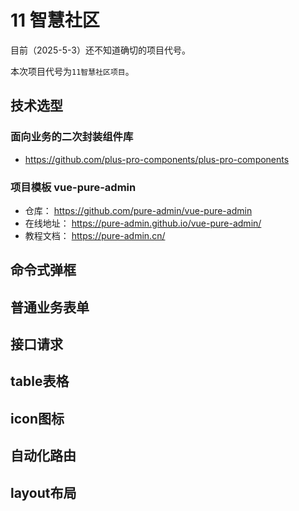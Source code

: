 # 11 智慧社区

目前（2025-5-3）还不知道确切的项目代号。

本次项目代号为`11智慧社区项目`。

## 技术选型

### 面向业务的二次封装组件库

- https://github.com/plus-pro-components/plus-pro-components

### 项目模板 vue-pure-admin

- 仓库： https://github.com/pure-admin/vue-pure-admin
- 在线地址： https://pure-admin.github.io/vue-pure-admin/
- 教程文档： https://pure-admin.cn/

## 命令式弹框

## 普通业务表单

## 接口请求

## table表格

## icon图标

## 自动化路由

## layout布局
